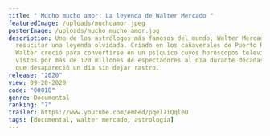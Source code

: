 ```yaml
---
title: " Mucho mucho amor: La leyenda de Walter Mercado "
featuredImage: /uploads/muchoamor.jpeg
posterImage: /uploads/mucho_mucho_amor.jpg
description: Uno de los astrólogos más famosos del mundo, Walter Mercado, busca
  resucitar una leyenda olvidada. Criado en los cañaverales de Puerto Rico,
  Walter creció para convertirse en un psíquico cuyos horóscopos televisados son
  vistos por más de 120 millones de espectadores al día durante décadas hasta
  que desapareció un día sin dejar rastro.
release: "2020"
view: 09-20-2020
code: "00018"
genre: Documental
ranking: "7"
trailer: https://www.youtube.com/embed/pqel7iQqleU
tags: [documental, walter mercado, astrología]
---
```

